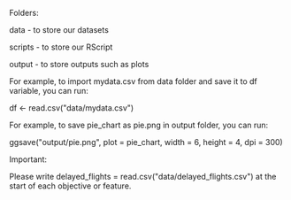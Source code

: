 Folders:

data - to store our datasets

scripts - to store our RScript

output - to store outputs such as plots


For example, to import mydata.csv from data folder and save it to df variable, you can run:

df <- read.csv("data/mydata.csv")


For example, to save pie_chart as pie.png in output folder, you can run:

ggsave("output/pie.png", plot = pie_chart, width = 6, height = 4, dpi = 300)

Important:

Please write delayed_flights = read.csv("data/delayed_flights.csv") at the start of each objective or feature.